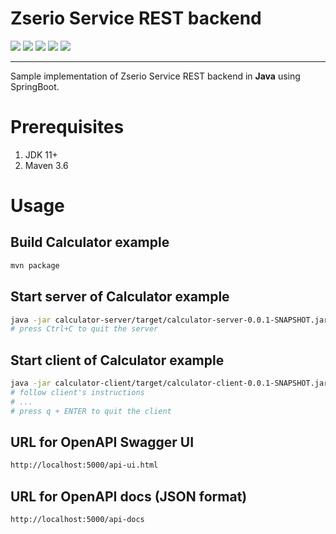 # Zserio Service REST backend

[![](https://github.com/ndsev/zserio-service-rest-java/actions/workflows/build_linux.yml/badge.svg)](https://github.com/ndsev/zserio-service-rest-java/actions/workflows/build_linux.yml)
[![](https://github.com/ndsev/zserio-service-rest-java/actions/workflows/build_windows.yml/badge.svg)](https://github.com/ndsev/zserio-service-rest-java/actions/workflows/build_windows.yml)
[![](https://img.shields.io/github/watchers/ndsev/zserio-service-rest-java.svg)](https://GitHub.com/ndsev/zserio-service-rest-java/watchers)
[![](https://img.shields.io/github/forks/ndsev/zserio-service-rest-java.svg)](https://GitHub.com/ndsev/zserio-service-rest-java/network/members)
[![](https://img.shields.io/github/stars/ndsev/zserio-service-rest-java.svg?color=yellow)](https://GitHub.com/ndsev/zserio-service-rest-java/stargazers)

--------

Sample implementation of Zserio Service REST backend in **Java** using SpringBoot.

# Prerequisites

   1. JDK 11+
   2. Maven 3.6

# Usage

## Build Calculator example

```bash
mvn package
```

## Start server of Calculator example

```bash
java -jar calculator-server/target/calculator-server-0.0.1-SNAPSHOT.jar
# press Ctrl+C to quit the server
```

## Start client of Calculator example

```bash
java -jar calculator-client/target/calculator-client-0.0.1-SNAPSHOT.jar
# follow client's instructions
# ...
# press q + ENTER to quit the client
```

## URL for OpenAPI Swagger UI

```bash
http://localhost:5000/api-ui.html
```

## URL for OpenAPI docs (JSON format)

```bash
http://localhost:5000/api-docs
```